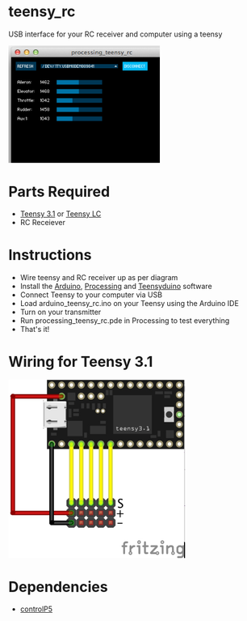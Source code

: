 # teensy_rc
USB interface for your RC receiver and computer using a teensy

<img src="https://raw.githubusercontent.com/sjtrny/teensy_rc/master/processing_teensy_rc.png" align = "center" width="300px"/> 

# Parts Required
- [Teensy 3.1](https://www.pjrc.com/teensy/teensy31.html) or [Teensy LC](https://www.pjrc.com/teensy/teensyLC.html)
- RC Receiever

# Instructions
- Wire teensy and RC receiver up as per diagram
- Install the [Arduino](https://www.arduino.cc/en/Main/Software), [Processing](https://processing.org/download/?processing) and [Teensyduino](https://www.pjrc.com/teensy/teensyduino.html) software
- Connect Teensy to your computer via USB
- Load arduino_teensy_rc.ino on your Teensy using the Arduino IDE
- Turn on your transmitter
- Run processing_teensy_rc.pde in Processing to test everything
- That's it!

# Wiring for Teensy 3.1

<img src="https://raw.githubusercontent.com/sjtrny/teensy_rc/master/wiring.jpg" align = "center" width="350px"/> 

# Dependencies

- [controlP5](http://www.sojamo.de/libraries/controlP5/)
